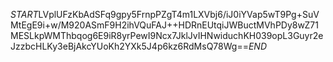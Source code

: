 $START$LVplUFzKbAdSFq9gpy5FrnpPZgT4m1LXVbj6/iJ0iYVap5wT9Pg+SuVMtEgE9i+w/M920ASmF9H2ihVQuFAJ++HDRnEUtqiJWBuctMVhPDy8wZ71MESLkpWMThbqog6E9iR8yrPewI9Ncx7JklJvIHNwiduchKH039opL3Guyr2eJzzbcHLKy3eBjAkcYUoKh2YXk5J4p6kz6RdMsQ78Wg==$END$
